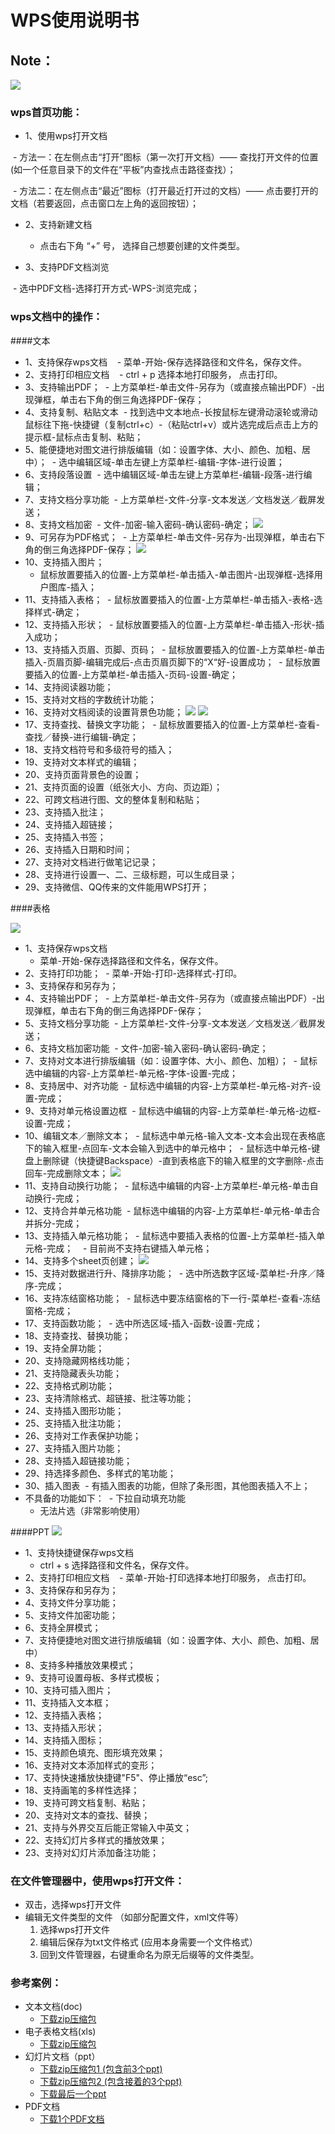 # WPS使用说明书
## Note：  

![](https://github.com/openthos/community-analysis/blob/master/pic/using-instractions-pic/wps.png)

### wps首页功能：  
- 1、使用wps打开文档

  - 方法一：在左侧点击“打开”图标（第一次打开文档）—— 查找打开文件的位置(如一个任意目录下的文件在“平板”内查找点击路径查找）；
  
  - 方法二：在左侧点击“最近”图标（打开最近打开过的文档）—— 点击要打开的文档（若要返回，点击窗口左上角的返回按钮）；
  
- 2、支持新建文档

  - 点击右下角 “+” 号， 选择自己想要创建的文件类型。
  
- 3、支持PDF文档浏览

  - 选中PDF文档-选择打开方式-WPS-浏览完成；
  
### wps文档中的操作：  

  
####文本
  
- 1、支持保存wps文档  
  -  菜单-开始-保存选择路径和文件名，保存文件。  
- 2、支持打印相应文档  
  - ctrl + p 选择本地打印服务， 点击打印。
- 3、支持输出PDF；
  - 上方菜单栏-单击文件-另存为（或直接点输出PDF）-出现弹框，单击右下角的倒三角选择PDF-保存；
- 4、支持复制、粘贴文本
  - 找到选中文本地点-长按鼠标左键滑动滚轮或滑动鼠标往下拖-快捷键（复制ctrl+c）-（粘贴ctrl+v）或片选完成后点击上方的提示框-鼠标点击复制、粘贴；
- 5、能便捷地对图文进行排版编辑（如：设置字体、大小、颜色、加粗、居中）；
  - 选中编辑区域-单击左键上方菜单栏-编辑-字体-进行设置；
- 6、支持段落设置
  - 选中编辑区域-单击左键上方菜单栏-编辑-段落-进行编辑；
- 7、支持文档分享功能
  - 上方菜单栏-文件-分享-文本发送／文档发送／截屏发送；
- 8、支持文档加密
  - 文件-加密-输入密码-确认密码-确定；
![](https://github.com/openthos/community-analysis/blob/master/pic/WPSpic/Screenshot_2016-12-28-15-52-56.png)
- 9、可另存为PDF格式；
  - 上方菜单栏-单击文件-另存为-出现弹框，单击右下角的倒三角选择PDF-保存；
![](https://github.com/openthos/community-analysis/blob/master/pic/WPSpic/Screenshot_2016-12-28-16-03-55.png)
- 10、支持插入图片；
  - 鼠标放置要插入的位置-上方菜单栏-单击插入-单击图片-出现弹框-选择用户图库-插入；
- 11、支持插入表格；
  - 鼠标放置要插入的位置-上方菜单栏-单击插入-表格-选择样式-确定；
- 12、支持插入形状；
  - 鼠标放置要插入的位置-上方菜单栏-单击插入-形状-插入成功；
- 13、支持插入页眉、页脚、页码；
  - 鼠标放置要插入的位置-上方菜单栏-单击插入-页眉页脚-编辑完成后-点击页眉页脚下的“X“好-设置成功；
  - 鼠标放置要插入的位置-上方菜单栏-单击插入-页码-设置-确定；
- 14、支持阅读器功能；
- 15、支持对文档的字数统计功能；
- 16、支持对文档阅读的设置背景色功能；
![](https://github.com/openthos/community-analysis/blob/master/pic/WPSpic/Screenshot_2016-12-28-16-14-57.png)
![](https://github.com/openthos/community-analysis/blob/master/pic/WPSpic/Screenshot_2016-12-28-16-15-07.png)
- 17、支持查找、替换文字功能；
  - 鼠标放置要插入的位置-上方菜单栏-查看-查找／替换-进行编辑-确定；
- 18、支持文档符号和多级符号的插入；
- 19、支持对文本样式的编辑；
- 20、支持页面背景色的设置；
- 21、支持页面的设置（纸张大小、方向、页边距）；
- 22、可跨文档进行图、文的整体复制和粘贴；
- 23、支持插入批注；
- 24、支持插入超链接；
- 25、支持插入书签；
- 26、支持插入日期和时间；
- 27、支持对文档进行做笔记记录；
- 28、支持进行设置一、二、三级标题，可以生成目录；
- 29、支持微信、QQ传来的文件能用WPS打开；


####表格

![](https://github.com/openthos/community-analysis/blob/master/pic/WPSpic/Screenshot_2016-12-28-16-44-27.png)

- 1、支持保存wps文档  
  - 菜单-开始-保存选择路径和文件名，保存文件。 
- 2、支持打印功能；
  - 菜单-开始-打印-选择样式-打印。
- 3、支持保存和另存为；
- 4、支持输出PDF；
  - 上方菜单栏-单击文件-另存为（或直接点输出PDF）-出现弹框，单击右下角的倒三角选择PDF-保存；
- 5、支持文档分享功能
  - 上方菜单栏-文件-分享-文本发送／文档发送／截屏发送；
- 6、支持文档加密功能
  - 文件-加密-输入密码-确认密码-确定；
- 7、支持对文本进行排版编辑（如：设置字体、大小、颜色、加粗）；
  - 鼠标选中编辑的内容-上方菜单栏-单元格-字体-设置-完成；
- 8、支持居中、对齐功能
  - 鼠标选中编辑的内容-上方菜单栏-单元格-对齐-设置-完成；
- 9、支持对单元格设置边框
  - 鼠标选中编辑的内容-上方菜单栏-单元格-边框-设置-完成；
- 10、编辑文本／删除文本；
  - 鼠标选中单元格-输入文本-文本会出现在表格底下的输入框里-点回车-文本会输入到选中的单元格中；
  - 鼠标选中单元格-键盘上删除键（快捷键Backspace）-直到表格底下的输入框里的文字删除-点击回车-完成删除文本；
![](https://github.com/openthos/community-analysis/blob/master/pic/WPSpic/Screenshot_2016-12-28-17-09-25.png)
- 11、支持自动换行功能；
  - 鼠标选中编辑的内容-上方菜单栏-单元格-单击自动换行-完成；
- 12、支持合并单元格功能
  - 鼠标选中编辑的内容-上方菜单栏-单元格-单击合并拆分-完成；
- 13、支持插入单元格功能；
  - 鼠标选中要插入表格的位置-上方菜单栏-插入单元格-完成；
    - 目前尚不支持右键插入单元格；
- 14、支持多个sheet页创建；
![](https://github.com/openthos/community-analysis/blob/master/pic/WPSpic/Screenshot_2016-12-28-17-15-17.png)
- 15、支持对数据进行升、降排序功能；
  - 选中所选数字区域-菜单栏-升序／降序-完成；
- 16、支持冻结窗格功能；
  - 鼠标选中要冻结窗格的下一行-菜单栏-查看-冻结窗格-完成；
- 17、支持函数功能；
  - 选中所选区域-插入-函数-设置-完成；
- 18、支持查找、替换功能；
- 19、支持全屏功能；
- 20、支持隐藏网格线功能；
- 21、支持隐藏表头功能；
- 22、支持格式刷功能；
- 23、支持清除格式、超链接、批注等功能；
- 24、支持插入图形功能；
- 25、支持插入批注功能；
- 26、支持对工作表保护功能；
- 27、支持插入图片功能；
- 28、支持插入超链接功能；
- 29、持选择多颜色、多样式的笔功能；
- 30、插入图表
  - 有插入图表的功能，但除了条形图，其他图表插入不上；
- 不具备的功能如下：
  - 下拉自动填充功能
  - 无法片选（非常影响使用）
  
####PPT
![](https://github.com/openthos/community-analysis/blob/master/pic/WPSpic/Screenshot_2016-12-29-09-22-44.png)

- 1、支持快捷键保存wps文档  
  - ctrl + s 选择路径和文件名，保存文件。  
- 2、支持打印相应文档  
  - 菜单-开始-打印选择本地打印服务， 点击打印。
- 3、支持保存和另存为；
- 4、支持文件分享功能；
- 5、支持文件加密功能；
- 6、支持全屏模式；
- 7、支持便捷地对图文进行排版编辑（如：设置字体、大小、颜色、加粗、居中）
- 8、支持多种播放效果模式；
- 9、支持可设置母板、多样式模板；
- 10、支持可插入图片；
- 11、支持插入文本框；
- 12、支持插入表格；
- 13、支持插入形状；
- 14、支持插入图标；
- 15、支持颜色填充、图形填充效果；
- 16、支持对文本添加样式的变形；
- 17、支持快速播放快捷键"F5"、停止播放“esc”;
- 18、支持画笔的多样性选择；
- 19、支持可跨文档复制、粘贴；
- 20、支持对文本的查找、替换；
- 21、支持与外界交互后能正常输入中英文；
- 22、支持幻灯片多样式的播放效果；
- 23、支持对幻灯片添加备注功能；


### 在文件管理器中，使用wps打开文件：  
- 双击，选择wps打开文件  
- 编辑无文件类型的文件   （如部分配置文件，xml文件等）
  1. 选择wps打开文件
  2. 编辑后保存为txt文件格式  (应用本身需要一个文件格式）  
  3. 回到文件管理器，右键重命名为原无后缀等的文件类型。

### 参考案例：  
- 文本文档(doc)  
  - [下载zip压缩包](https://github.com/openthos/multiwin-analysis/tree/master/doc/docs.zip) 
- 电子表格文档(xls)
  - [下载zip压缩包](https://github.com/openthos/multiwin-analysis/tree/master/doc/xls.zip) 
- 幻灯片文档（ppt）
  - [下载zip压缩包1 (包含前3个ppt)](https://github.com/openthos/multiwin-analysis/tree/master/doc/ppt.zip) 
  - [下载zip压缩包2 (包含接着的3个ppt)](https://github.com/openthos/multiwin-analysis/tree/master/doc/ppt2.zip) 
  - [下载最后一个ppt](https://github.com/openthos/multiwin-analysis/tree/master/doc/tmp_19691-一铭翻译云V2.0介绍-950946290.pptx) 
- PDF文档
  - [下载1个PDF文档](https://github.com/openthos/multiwin-analysis/tree/master/doc/cy-1.pdf) 
